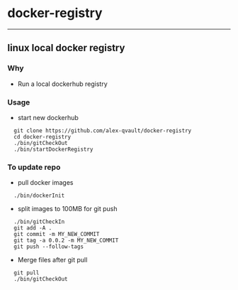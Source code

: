 # docker-registry
------------------
## linux local docker registry

### Why

- Run a local dockerhub registry

### Usage

- start new dockerhub
```
  git clone https://github.com/alex-qvault/docker-registry
  cd docker-registry
  ./bin/gitCheckOut
  ./bin/startDockerRegistry
```

### To update repo
- pull docker images
```
  ./bin/dockerInit
```

- split images to 100MB for git push
```
  ./bin/gitCheckIn
  git add -A .
  git commit -m MY_NEW_COMMIT
  git tag -a 0.0.2 -m MY_NEW_COMMIT
  git push --follow-tags
```

- Merge files after git pull
```
  git pull
  ./bin/gitCheckOut
```
